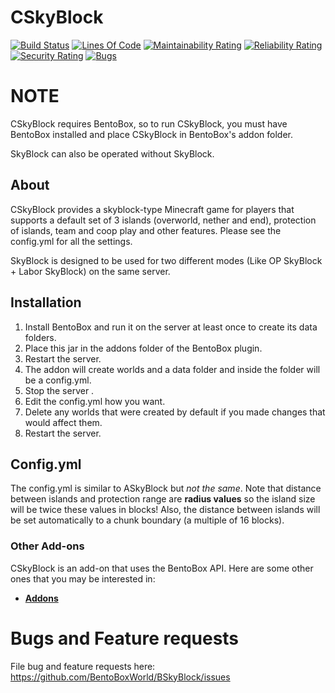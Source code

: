 
CSkyBlock
==========
[![Build Status](https://ci.codemc.org/buildStatus/icon?job=BentoBoxWorld/BSkyBlock)](https://ci.codemc.org/job/BentoBoxWorld/job/BSkyBlock/)
[![Lines Of Code](https://sonarcloud.io/api/project_badges/measure?project=world.bentobox%3Abskyblock&metric=ncloc)](https://sonarcloud.io/component_measures?id=world.bentobox%3Abskyblock&metric=ncloc)
[![Maintainability Rating](https://sonarcloud.io/api/project_badges/measure?project=world.bentobox%3Abskyblock&metric=sqale_rating)](https://sonarcloud.io/component_measures?id=world.bentobox%3Abskyblock&metric=Maintainability)
[![Reliability Rating](https://sonarcloud.io/api/project_badges/measure?project=world.bentobox%3Abskyblock&metric=reliability_rating)](https://sonarcloud.io/component_measures?id=world.bentobox%3Abskyblock&metric=Reliability)
[![Security Rating](https://sonarcloud.io/api/project_badges/measure?project=world.bentobox%3Abskyblock&metric=security_rating)](https://sonarcloud.io/component_measures?id=world.bentobox%3Abskyblock&metric=Security)
[![Bugs](https://sonarcloud.io/api/project_badges/measure?project=world.bentobox%3Abskyblock&metric=bugs)](https://sonarcloud.io/project/issues?id=world.bentobox%3Abskyblock&resolved=false&types=BUG)

# NOTE
CSkyBlock requires BentoBox, so to run CSkyBlock, you must have BentoBox installed and place CSkyBlock in BentoBox's addon folder.

SkyBlock can also be operated without SkyBlock. 

## About
CSkyBlock provides a skyblock-type Minecraft game for players that supports a default set of 3 islands (overworld, nether and end), protection of islands, team and coop play and other features. Please see the config.yml for all the settings.

SkyBlock is designed to be used for two different modes (Like OP SkyBlock + Labor SkyBlock) on the same server.

## Installation

1. Install BentoBox and run it on the server at least once to create its data folders.
2. Place this jar in the addons folder of the BentoBox plugin.
3. Restart the server.
4. The addon will create worlds and a data folder and inside the folder will be a config.yml.
5. Stop the server .
6. Edit the config.yml how you want.
7. Delete any worlds that were created by default if you made changes that would affect them.
8. Restart the server.

## Config.yml

The config.yml is similar to ASkyBlock but *not the same*. Note that distance between islands and protection range are **radius values** so the island size will be twice these values in blocks! Also, the distance between islands will be set automatically to a chunk boundary (a multiple of 16 blocks).


### Other Add-ons

CSkyBlock is an add-on that uses the BentoBox API. Here are some other ones that you may be interested in:

* [**Addons**](https://github.com/BentoBoxWorld/BentoBox/blob/develop/ADDON.md)

Bugs and Feature requests
=========================
File bug and feature requests here: https://github.com/BentoBoxWorld/BSkyBlock/issues

